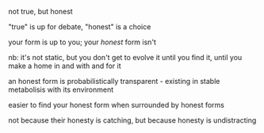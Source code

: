 not true, but honest

"true" is up for debate, "honest" is a choice

your form is up to you; your *honest* form isn't

nb: it's not static, but you don't get to evolve it until you find it, until you make a home in and with and for it

an honest form is probabilistically transparent - existing in stable metabolisis with its environment

easier to find your honest form when surrounded by honest forms

not because their honesty is catching, but because honesty is undistracting
